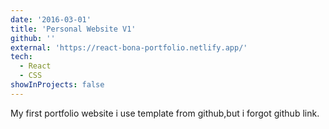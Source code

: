 ```yaml
---
date: '2016-03-01'
title: 'Personal Website V1'
github: ''
external: 'https://react-bona-portfolio.netlify.app/'
tech:
  - React
  - CSS
showInProjects: false
---
```


My first portfolio website i use template from github,but i forgot github link.
